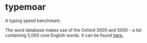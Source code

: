 # typemoar
A typing speed benchmark.

The word database makes use of the Oxford 3000 and 5000 - a list containing 5,000 core English words. It can be found [here.](https://github.com/jnoodle/English-Vocabulary-Word-List/tree/master)